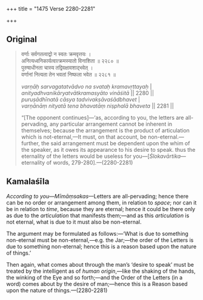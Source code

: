 +++
title = "1475 Verse 2280-2281"

+++
## Original 
>
> वर्णाः सर्वगतत्वाद्वो न स्वतः क्रमवृत्तयः ।  
> अनित्यध्वनिकार्यत्वात्क्रमस्यातो विनाशिता ॥ २२८० ॥  
> पुरुषाधीनता चास्य तद्विवक्षावशाद्भवेत् ।  
> वर्णानां नित्यता तेन भवतां निष्फला भवेत ॥ २२८१ ॥ 
>
> *varṇāḥ sarvagatatvādvo na svataḥ kramavṛttayaḥ* \|  
> *anityadhvanikāryatvātkramasyāto vināśitā* \|\| 2280 \|\|  
> *puruṣādhīnatā cāsya tadvivakṣāvaśādbhavet* \|  
> *varṇānāṃ nityatā tena bhavatāṃ niṣphalā bhaveta* \|\| 2281 \|\| 
>
> “[The opponent continues]—‘as, according to you, the letters are all-pervading, any particular arrangement cannot be inherent in themselves; because the arrangement is the product of articulation which is not-eternal,—It must, on that account, be non-eternal.—further, the said arrangement must be dependent upon the whim of the speaker, as it owes its appearance to his desire to speak. thus the eternality of the letters would be useless for you—[*Ślokavārtika*—eternality of words, 279-280].—(2280-2281)



## Kamalaśīla

*According to you*—*Mīmāṃsakas*—Letters are all-pervading; hence there can be no order or arrangement among them, in relation to *space*; nor can it be in relation to *time*, because they are eternal; hence it could be there only as due to the *articulation* that manifests them;—and as this *articulation* is not eternal, what is due to it must also be non-eternal.

The argument may be formulated as follows:—‘What is due to something non-eternal must be non-eternal,—e.g. the Jar;—the order of the Letters is due to something non-eternal; hence this is a reason based upon the nature of things.’

Then again, what comes about through the man’s ‘desire to speak’ must be treated by the intelligent as of *human origin*,—like the shaking of the hands, the winking of the Eye and so forth;—and the Order of the Letters (in a word) comes about by the desire of man;—hence this is a Reason based upon the nature of things.—(2280-2281)


